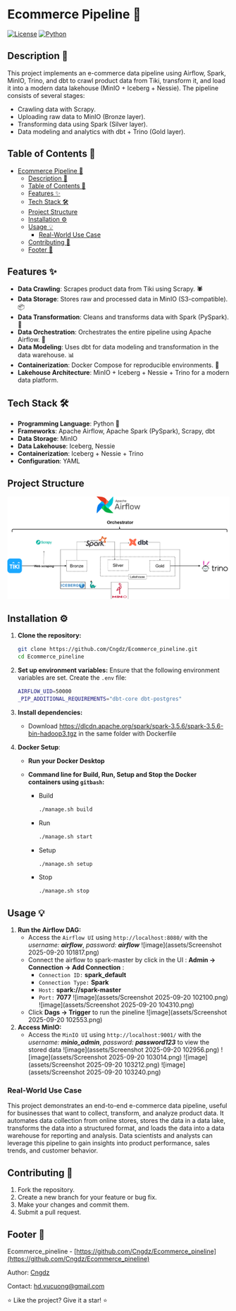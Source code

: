 # Ecommerce Pipeline 🛒
[![License](https://img.shields.io/badge/License-Unlicensed-red.svg)](https://github.com/Cngdz/Ecommerce_pineline) [![Python](https://img.shields.io/badge/Python-3.x-blue.svg)](https://www.python.org/)



## Description 🚀
This project implements an e-commerce data pipeline using Airflow, Spark, MinIO, Trino, and dbt to crawl product data from Tiki, transform it, and load it into a modern data lakehouse (MinIO + Iceberg + Nessie).
The pipeline consists of several stages:
- Crawling data with Scrapy.
- Uploading raw data to MinIO (Bronze layer).
- Transforming data using Spark (Silver layer).
- Data modeling and analytics with dbt + Trino (Gold layer).



## Table of Contents 🧭
- [Ecommerce Pipeline 🛒](#ecommerce-pipeline-)
  - [Description 🚀](#description-)
  - [Table of Contents 🧭](#table-of-contents-)
  - [Features ✨](#features-)
  - [Tech Stack 🛠️](#tech-stack-️)
  - [Project Structure](#project-structure)
  - [Installation ⚙️](#installation-️)
  - [Usage 💡](#usage-)
    - [Real-World Use Case](#real-world-use-case)
  - [Contributing 🙌](#contributing-)
  - [Footer 📜](#footer-)



## Features ✨
- **Data Crawling**: Scrapes product data from Tiki using Scrapy. 🕷️
- **Data Storage**: Stores raw and processed data in MinIO (S3-compatible). 📦
- **Data Transformation**: Cleans and transforms data with Spark (PySpark). 🔄
- **Data Orchestration**: Orchestrates the entire pipeline using Apache Airflow. 💨
- **Data Modeling**: Uses dbt for data modeling and transformation in the data warehouse. 📊
- **Containerization**: Docker Compose for reproducible environments. 🐳
- **Lakehouse Architecture**: MinIO + Iceberg + Nessie + Trino for a modern data platform.



## Tech Stack 🛠️
- **Programming Language**: Python 🐍
- **Frameworks**: Apache Airflow, Apache Spark (PySpark), Scrapy, dbt
- **Data Storage**: MinIO
- **Data Lakehouse**: Iceberg, Nessie
- **Containerization**: Iceberg + Nessie + Trino
- **Configuration**: YAML



## Project Structure 

![image](assets/ecomerce_architecture.png)



## Installation ⚙️
1. **Clone the repository:**
   ```bash
   git clone https://github.com/Cngdz/Ecommerce_pineline.git
   cd Ecommerce_pineline
   ```

2. **Set up environment variables:**
   Ensure that the following environment variables are set. Create the `.env` file:

   ```bash
   AIRFLOW_UID=50000
   _PIP_ADDITIONAL_REQUIREMENTS="dbt-core dbt-postgres"
   ```
3. **Install dependencies:**
   - Download https://dlcdn.apache.org/spark/spark-3.5.6/spark-3.5.6-bin-hadoop3.tgz in the same folder with Dockerfile

4. **Docker Setup**:

   - **Run your Docker Desktop**

   
   - **Command line for Build, Run, Setup and Stop the Docker containers using `gitbash`:**
     - Build
         ```bash
         ./manage.sh build
         ```
     - Run
         ```bash
         ./manage.sh start
         ```
     - Setup
         ```bash
         ./manage.sh setup
         ```
     - Stop
         ```bash
         ./manage.sh stop
         ```



## Usage 💡
1. **Run the Airflow DAG:**
   - Access the `Airflow UI` using `http://localhost:8080/` with the *username: **airflow***, *password: **airflow***
     ![image](assets/Screenshot 2025-09-20 101817.png)
   - Connect the airflow to spark-master by click in the UI : **Admin -> Connection -> Add Connection** :
     - `Connection ID:` **spark_default**
     - `Connection Type:` **Spark**
     - `Host:` **spark://spark-master**
     - `Port:` **7077**
       ![image](assets/Screenshot 2025-09-20 102100.png)
       ![image](assets/Screenshot 2025-09-20 104310.png)
   - Click **Dags -> Trigger** to run the pineline
     ![image](assets/Screenshot 2025-09-20 102553.png)
2. **Access MinIO:**
   - Access the `MinIO UI` using `http://localhost:9001/` with the *username: **minio_admin***, *password: **password123*** to view the stored data
     ![image](assets/Screenshot 2025-09-20 102956.png)
     ![image](assets/Screenshot 2025-09-20 103014.png)
     ![image](assets/Screenshot 2025-09-20 103212.png)
     ![image](assets/Screenshot 2025-09-20 103240.png)



### Real-World Use Case
This project demonstrates an end-to-end e-commerce data pipeline, useful for businesses that want to collect, transform, and analyze product data. It automates data collection from online stores, stores the data in a data lake, transforms the data into a structured format, and loads the data into a data warehouse for reporting and analysis. Data scientists and analysts can leverage this pipeline to gain insights into product performance, sales trends, and customer behavior.



## Contributing 🙌
1. Fork the repository.
2. Create a new branch for your feature or bug fix.
3. Make your changes and commit them.
4. Submit a pull request.



## Footer 📜
Ecommerce_pineline - [https://github.com/Cngdz/Ecommerce_pineline](https://github.com/Cngdz/Ecommerce_pineline)

Author: [Cngdz](https://github.com/Cngdz)

Contact: hd.vucuong@gmail.com

⭐ Like the project? Give it a star! ⭐

